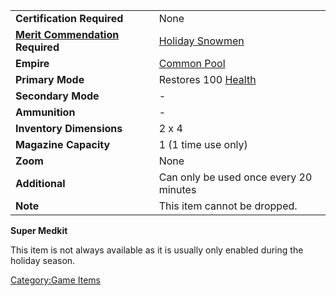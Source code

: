 |                                                           |                                        |
| --------------------------------------------------------- | -------------------------------------- |
| **Certification Required**                                | None                                   |
| **[Merit Commendation](../merits/Merit_Commendations.md) Required** | [Holiday Snowmen](../merits/Holiday_Snowmen.md)  |
| **Empire**                                                | [Common Pool](../terminology/Common_Pool.md)          |
| **Primary Mode**                                          | Restores 100 [Health](../terminology/Health.md)       |
| **Secondary Mode**                                        | \-                                     |
| **Ammunition**                                            | \-                                     |
| **Inventory Dimensions**                                  | 2 x 4                                  |
| **Magazine Capacity**                                     | 1 (1 time use only)                    |
| **Zoom**                                                  | None                                   |
| **Additional**                                            | Can only be used once every 20 minutes |
| **Note**                                                  | This item cannot be dropped.           |

**Super Medkit**

This item is not always available as it is usually only enabled during
the holiday season.

[Category:Game Items](Category:Game_Items.md)
